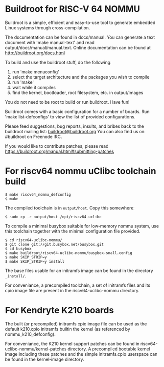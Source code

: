 Buildroot for RISC-V 64 NOMMU
=============================

Buildroot is a simple, efficient and easy-to-use tool to generate embedded
Linux systems through cross-compilation.

The documentation can be found in docs/manual. You can generate a text
document with 'make manual-text' and read output/docs/manual/manual.text.
Online documentation can be found at http://buildroot.org/docs.html

To build and use the buildroot stuff, do the following:

1) run 'make menuconfig'
2) select the target architecture and the packages you wish to compile
3) run 'make'
4) wait while it compiles
5) find the kernel, bootloader, root filesystem, etc. in output/images

You do not need to be root to build or run buildroot.  Have fun!

Buildroot comes with a basic configuration for a number of boards. Run
'make list-defconfigs' to view the list of provided configurations.

Please feed suggestions, bug reports, insults, and bribes back to the
buildroot mailing list: buildroot@buildroot.org
You can also find us on #buildroot on Freenode IRC.

If you would like to contribute patches, please read
https://buildroot.org/manual.html#submitting-patches

For riscv64 nommu uClibc toolchain build
========================================

```
$ make riscv64_nommu_defconfig
$ make
```

The compiled toolchain is in `output/host`. Copy this somewhere:

```
$ sudo cp -r output/host /opt/riscv64-uclibc
```

To compile a minimal busybox suitable for low-memory nommu system, use this
toolchain together with the minimal configuration file provided.

```
$ cd riscv64-uclibc-nommu/
$ git clone git://git.busybox.net/busybox.git
$ cd busybox
$ make buildroot/riscv64-uclibc-nommu/busybox-small.config
$ make SKIP_STRIP=y
$ make SKIP_STRIP=y install
```

The base files usable for an initramfs image can be found in the directory
`_install/`.

For conveniance, a precompiled toolchain, a set of initramfs files and its cpio
image file are present in the riscv64-uclibc-nommu directory.

For Kendryte K210 boards
========================

The built (or precompiled) initramfs cpio image file can be used as the default
k210.cpio initramfs builtin the kernel (as referenced by nommu_k210_defconfig).

For conveniance, the K210 kernel support patches can be found in
riscv64-uclibc-nommu/kernel-patches directory. A precompiled bootable kernel
image including these patches and the simple initramfs.cpio userspace can be
found in the kernel-image directory.

